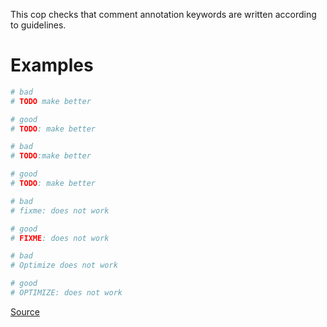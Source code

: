 
This cop checks that comment annotation keywords are written according
to guidelines.

# Examples

```ruby
# bad
# TODO make better

# good
# TODO: make better

# bad
# TODO:make better

# good
# TODO: make better

# bad
# fixme: does not work

# good
# FIXME: does not work

# bad
# Optimize does not work

# good
# OPTIMIZE: does not work
```

[Source](http://www.rubydoc.info/gems/rubocop/RuboCop/Cop/Style/CommentAnnotation)